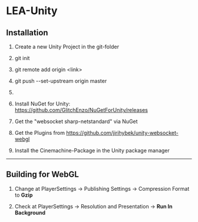 # LEA-Unity

## Installation
1. Create a new Unity Project in the git-folder
2. git init
3. git remote add origin \<link\>
4. git push --set-upstream origin master
5. 

6. Install NuGet for Unity: https://github.com/GlitchEnzo/NuGetForUnity/releases

7. Get the "websocket sharp-netstandard" via NuGet

8. Get the Plugins from https://github.com/jirihybek/unity-websocket-webgl

9. Install the Cinemachine-Package in the Unity package manager

---

## Building for WebGL
1. Change at PlayerSettings -> Publishing Settings -> Compression Format to __Gzip__

2. Check at PlayerSettings -> Resolution and Presentation -> __Run In Background__